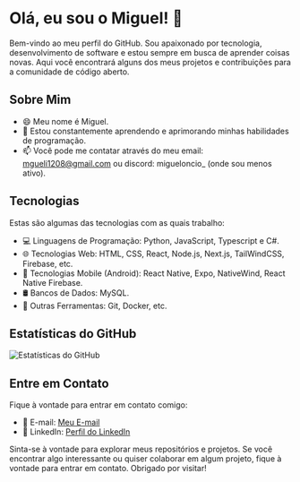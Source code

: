 # Olá, eu sou o Miguel! 👋

Bem-vindo ao meu perfil do GitHub. Sou apaixonado por tecnologia, desenvolvimento de software e estou sempre em busca de aprender coisas novas. Aqui você encontrará alguns dos meus projetos e contribuições para a comunidade de código aberto.

## Sobre Mim

- 😄 Meu nome é Miguel.
- 🌱 Estou constantemente aprendendo e aprimorando minhas habilidades de programação.
- 📫 Você pode me contatar através do meu email: mgueli1208@gmail.com ou discord: migueloncio_ (onde sou menos ativo).

## Tecnologias

Estas são algumas das tecnologias com as quais trabalho:

- 💻 Linguagens de Programação: Python, JavaScript, Typescript e C#.
- 🌐 Tecnologias Web: HTML, CSS, React, Node.js, Next.js, TailWindCSS, Firebase, etc.
- 📱 Tecnologias Mobile (Android): React Native, Expo, NativeWind, React Native Firebase.
- 🛢️ Bancos de Dados: MySQL.
- 🚀 Outras Ferramentas: Git, Docker, etc.

## Estatísticas do GitHub

![Estatísticas do GitHub](https://github-readme-stats.vercel.app/api?username=Kockiee&show_icons=true&theme=merko)

## Entre em Contato

Fique à vontade para entrar em contato comigo:

- 📧 E-mail: [Meu E-mail](mgueli1208@gmail.com)
- 💬 LinkedIn: [Perfil do LinkedIn](https://www.linkedin.com/in/miguel-eduardo-ribeiro-4026ab261/)

Sinta-se à vontade para explorar meus repositórios e projetos. Se você encontrar algo interessante ou quiser colaborar em algum projeto, fique à vontade para entrar em contato. Obrigado por visitar!
